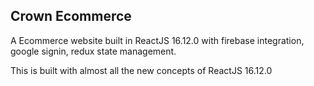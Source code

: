 ## Crown Ecommerce
A Ecommerce website built in ReactJS 16.12.0 with firebase integration, google signin, redux state management.

This is built with almost all the new concepts of ReactJS 16.12.0

